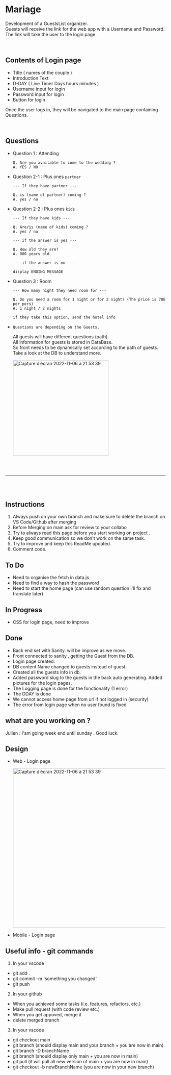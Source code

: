 # Mariage

Development of a GuestsList organizer.  
Guests will receive the link for the web app with a Username and Password.  
The link will take the user to the login page.

<br>

## Contents of Login page

- Title ( names of the couple )
- Introduction Text
- D-DAY ( Live Timer Days hours minutes )
- Username input for login
- Password input for login
- Button for login

Once the user logs in, they will be navigated to the main page containing Questions.

<br>

## Questions

- Question 1 : Attending

  ```
  Q. Are you available to come to the wedding ?
  A. YES / NO
  ```

- Question 2-1 : Plus ones `partner`

  ```
  --- If they have partner ---

  Q. is (name of partner) coming ?
  A. yes / no
  ```

- Question 2-2 : Plus ones `kids`

  ```
  --- If they have kids ---

  Q. Are/is (name of kids) coming ?
  A. yes / no

  --- if the answer is yes ---

  Q. How old they are?
  A. 000 years old

  --- if the answer is no ---

  display ENDING MESSAGE
  ```

- Question 3 : Room

  ```
  --- How many night they need room for ---

  Q. Do you need a room for 1 night or for 2 night? (The price is 70E per pers)
  A. 1 night / 2 nights

  if they take this option, send the hotel info
  ```

- `Questions are depending on the Guests.`

  All guests will have different questions (path).<br>
  All information for guests is stored in DataBase.<br>
  So front needs to be dynamically set according to the path of guests. <br>
  Take a look at the DB to understand more.

  <img height="300" alt="Capture d’écran 2022-11-06 à 21 53 39" src="https://user-images.githubusercontent.com/104718280/200194691-d01dc231-bdc4-48f8-a402-afb85a62b782.png">

<br>
<br>

---

<br>
<br>

## Instructions

1. Always push on your own branch and make sure to delete the branch on VS Code/Github after merging
2. Before Merging on main ask for review to your collabo
3. Try to always read this page before you start working on project .
4. Keep good communication so we don't work on the same task.
5. Try to improve and keep this ReadMe updated.
6. Comment code.

## To Do

- Need to organise the fetch in data.js
- Need to find a way to hash the password
- Need to start the home page (can use random question i'll fix and translate later)

## In Progress

- CSS for login page, need to improve

## Done

- Back end set with Sanity. will be improve as we move.
- Front connected to sanity , getting the Guest from the DB.
- Login page created.
- DB content Name changed to guests instead of guest.
- Created all the guests info in db.
- Added password slug to the guests in the back auto generating. Added pictures for the login pages.
- The Logging page is done for the fonctionality (1 error)
- The DDAY is done
- We cannot access home page from url if not logged in (security)
- The error from login page when no user found is fixed

## what are you working on ?

Julien : I'am going week end until sunday . Good luck.

## Design

- Web - Login page

  <img height="500" alt="Capture d’écran 2022-11-06 à 21 53 39" src="https://user-images.githubusercontent.com/104718280/200194975-902b15eb-0d95-4b84-9363-e397f57ab52d.png">

- Mobile - Login page

## Useful info - git commands

1. <PUSH> In your vscode

- git add .
- git commit -m 'something you changed'
- git push

2. <MERGE> In your github

- When you achieved some tasks (i.e. features, refactors, etc.)
- Make pull request (with code review etc.)
- When you get appoved, merge it
- delete merged branch

3. <DELETE AND START AGAIN> In your vscode

- git checkout main
- git branch (should display main and your branch + you are now in main)
- git branch -D branchName
- git branch (should display only main + you are now in main)
- git pull (it will pull all new version of main + you are now in main)
- git checkout -b newBranchName (you are now in your new branch)
